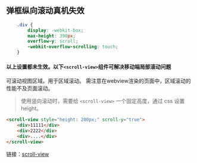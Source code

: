 ## 弹框纵向滚动真机失效

```css
    .div {
		display: -webkit-box;
		max-height: 390px;
		overflow-y: scroll;
		-webkit-overflow-scrolling: touch;
	}
```
#### 以上设置都未生效。以下`<scroll-view>`组件可解决移动端局部滚动问题

***<scroll-view>***

可滚动视图区域。用于区域滚动。
需注意在webview渲染的页面中，区域滚动的性能不及页面滚动。

> 使用竖向滚动时，需要给 `<scroll-view>` 一个固定高度，通过 css 设置 height。

<!-- 示例代码 -->

```html
<scroll-view style="height: 200px;" scroll-y="true">
    <div>11111</div>
    <div>2222</div>
	<div>....</div>
</scroll-view>
```

链接：[scroll-view](https://uniapp.dcloud.io/component/scroll-view?id=scroll-view)